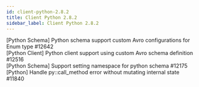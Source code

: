 ```yaml
---
id: client-python-2.8.2
title: Client Python 2.8.2 
sidebar_label: Client Python 2.8.2 
---
```


[Python Schema] Python schema support custom Avro configurations for Enum type #12642  
[Python Client] Python client support using custom Avro schema definition #12516  
[Python Schema] Support setting namespace for python schema #12175  
[Python] Handle py::call_method error without mutating internal state #11840  

